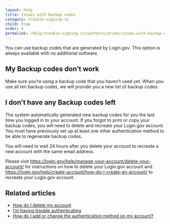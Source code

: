 ```yaml
---
layout: help
title: Issues with Backup codes
category: trouble-signing-in
child: true
order: 4
permalink: /help/trouble-signing-in/authentication/issues-with-backup-codes/
---
```


You can use backup codes that are generated by Login.gov. This option is always available with no additional software.

## My Backup codes don’t work

Make sure you’re using a backup code that you haven’t used yet. When you use all ten backup codes, we will provide you a new list of backup codes.

## I don’t have any Backup codes left

The system automatically generated new backup codes for you the last time you logged in to your account. If you forgot to print or copy your backup codes, you will need to delete and recreate your Login.gov account. You must have previously set up at least one other authentication method to be able to regenerate backup codes.

You will need to wait 24 hours after you delete your account to recreate a new account with the same email address.

Please visit <https://login.gov/help/manage-your-account/delete-your-account/> for instructions on how to delete your Login.gov account and <https://login.gov/help/create-account/how-do-i-create-an-account/> to recreate your Login.gov account.


## Related articles

* [How do I delete my account](/help/manage-your-account/delete-your-account/)
* [I’m having trouble authenticating](/help/trouble-signing-in/issues-with-authentication-methods/)
* [How do I add or change the authentication method on my account?](/help/manage-your-account/add-or-change-your-authentication-method/)
